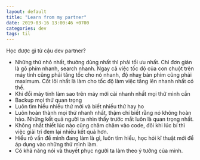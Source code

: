 ```yaml
---
layout: default
title: "Learn from my partner"
date: 2019-03-16 13:00:46 +0700
categories: dev
tags: til
---
```


Học được gì từ cậu dev partner?
- Những thứ nhỏ nhất, thường dùng nhất thì phải tối ưu nhất. Chỉ đơn giản là gõ phím nhanh, search nhanh. Ngay cả việc tốc độ của con chuột trên máy tính cũng phải tăng tốc cho nó nhanh, độ nhaỵ bàn phím cũng phải maximum. Cốt lõi nhất là làm cho tốc độ làm việc tăng lên nhanh nhất có thể.
- Khi đổi máy tính làm sao trên máy mới cài nhanh nhất mọi thứ mình cần
- Backup mọi thứ quan trọng
- Luôn tìm hiểu nhiều thứ mới và biết nhiều thứ hay ho
- Luôn hoàn thành mọi thứ nhanh nhất, thậm chí biết rằng nó không hoàn hảo. Những kết quả người ta nhìn thấy trước mắt luôn là quan trọng nhất.
- Không nhất thiết lúc nào cũng chăm chăm vào code, đôi khi lúc bí thì việc giải trí đem lại nhiều kết quả hơn.
- Hiểu rõ vấn đề mình đang làm là gì, luôn tìm hiểu, học hỏi kĩ thuật mới để áp dụng vào những thứ mình làm.
- Có khả năng nói và thuyết phục người ta làm theo ý tưởng của mình.

